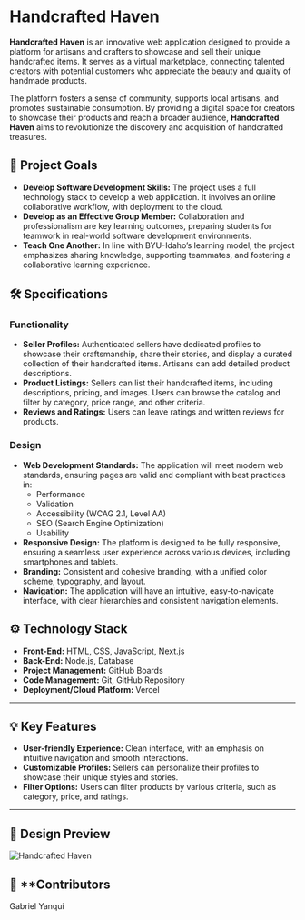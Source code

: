 # **Handcrafted Haven**

**Handcrafted Haven** is an innovative web application designed to provide a platform for artisans and crafters to showcase and sell their unique handcrafted items. It serves as a virtual marketplace, connecting talented creators with potential customers who appreciate the beauty and quality of handmade products. 

The platform fosters a sense of community, supports local artisans, and promotes sustainable consumption. By providing a digital space for creators to showcase their products and reach a broader audience, **Handcrafted Haven** aims to revolutionize the discovery and acquisition of handcrafted treasures.

## 🚀 **Project Goals**

- **Develop Software Development Skills:** The project uses a full technology stack to develop a web application. It involves an online collaborative workflow, with deployment to the cloud.
- **Develop as an Effective Group Member:** Collaboration and professionalism are key learning outcomes, preparing students for teamwork in real-world software development environments.
- **Teach One Another:** In line with BYU-Idaho’s learning model, the project emphasizes sharing knowledge, supporting teammates, and fostering a collaborative learning experience.

## 🛠 **Specifications**

### **Functionality**
- **Seller Profiles:** Authenticated sellers have dedicated profiles to showcase their craftsmanship, share their stories, and display a curated collection of their handcrafted items. Artisans can add detailed product descriptions.
- **Product Listings:** Sellers can list their handcrafted items, including descriptions, pricing, and images. Users can browse the catalog and filter by category, price range, and other criteria.
- **Reviews and Ratings:** Users can leave ratings and written reviews for products.

### **Design**
- **Web Development Standards:** The application will meet modern web standards, ensuring pages are valid and compliant with best practices in:
  - Performance
  - Validation
  - Accessibility (WCAG 2.1, Level AA)
  - SEO (Search Engine Optimization)
  - Usability
- **Responsive Design:** The platform is designed to be fully responsive, ensuring a seamless user experience across various devices, including smartphones and tablets.
- **Branding:** Consistent and cohesive branding, with a unified color scheme, typography, and layout.
- **Navigation:** The application will have an intuitive, easy-to-navigate interface, with clear hierarchies and consistent navigation elements.

## ⚙ **Technology Stack**
- **Front-End:** HTML, CSS, JavaScript, Next.js
- **Back-End:** Node.js, Database
- **Project Management:** GitHub Boards
- **Code Management:** Git, GitHub Repository
- **Deployment/Cloud Platform:** Vercel

---

## 💡 **Key Features**
- **User-friendly Experience:** Clean interface, with an emphasis on intuitive navigation and smooth interactions.
- **Customizable Profiles:** Sellers can personalize their profiles to showcase their unique styles and stories.
- **Filter Options:** Users can filter products by various criteria, such as category, price, and ratings.

---

## 🎨 **Design Preview**

![Handcrafted Haven](https://link-to-your-design-image.com)

## 🤝 **Contributors
Gabriel Yanqui
